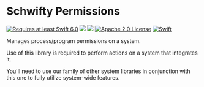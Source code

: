 # Schwifty Permissions

<a href="https://swift.org"><img src="https://img.shields.io/badge/Swift-6.0+-F05138?style=&logo=swift" alt="Requires at least Swift 6.0"></a> <img src="https://img.shields.io/badge/Platforms-Any-gold"> <a href="https://discord.com/invite/VyuFQUpcUz"><img src="https://img.shields.io/badge/Chat-Discord-7289DA?style=&logo=discord"></a> <a href="https://github.com/schwiftyos/permissions/blob/main/LICENSE"><img src="https://img.shields.io/badge/License-Apache_2.0-blue" alt="Apache 2.0 License"></a>
[![Swift](https://github.com/schwiftyos/permissions/actions/workflows/swift.yml/badge.svg)](https://github.com/schwiftyos/permissions/actions/workflows/swift.yml)

Manages process/program permissions on a system.

Use of this library is required to perform actions on a system that integrates it.

You'll need to use our family of other system libraries in conjunction with this one to fully utilize system-wide features.
